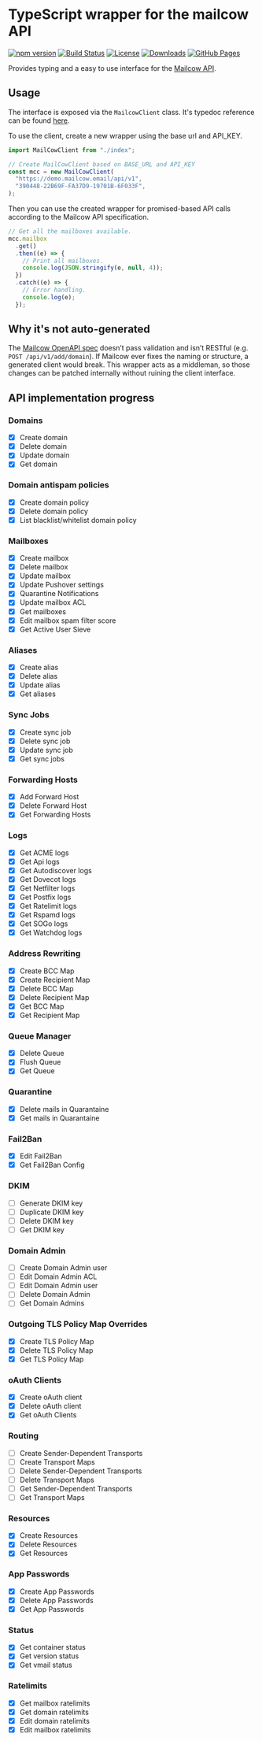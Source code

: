 
# TypeScript wrapper for the mailcow API
[![npm version](https://img.shields.io/npm/v/ts-mailcow-api)](https://www.npmjs.com/package/ts-mailcow-api)
[![Build Status](https://github.com/JustSamuel/ts-mailcow-api/actions/workflows/lint-and-build.yml/badge.svg)](https://github.com/JustSamuel/ts-mailcow-api/actions/workflows/lint-and-build.yml)
[![License](https://img.shields.io/npm/l/ts-mailcow-api)](https://github.com/JustSamuel/ts-mailcow-api/blob/main/LICENSE)
[![Downloads](https://img.shields.io/npm/dt/ts-mailcow-api)](https://www.npmjs.com/package/ts-mailcow-api)
[![GitHub Pages](https://img.shields.io/badge/view-GitHub%20Pages-blue?logo=github)](https://justsamuel.github.io/ts-mailcow-api/classes/MailcowClient.html)

Provides typing and a easy to use interface for the [Mailcow API](https://mailcow.docs.apiary.io/#).

## Usage

The interface is exposed via the `MailcowClient` class. It's typedoc reference can be found [here](https://justsamuel.github.io/ts-mailcow-api/classes/MailcowClient.html).

To use the client, create a new wrapper using the base url and API_KEY.

```ts
import MailCowClient from "./index";

// Create MailCowClient based on BASE_URL and API_KEY
const mcc = new MailCowClient(
  "https://demo.mailcow.email/api/v1",
  "390448-22B69F-FA37D9-19701B-6F033F",
);
```

Then you can use the created wrapper for promised-based API calls according to the Mailcow API specification.

```ts
// Get all the mailboxes available.
mcc.mailbox
  .get()
  .then((e) => {
    // Print all mailboxes.
    console.log(JSON.stringify(e, null, 4));
  })
  .catch((e) => {
    // Error handling.
    console.log(e);
  });
```

## Why it's not auto-generated

The [Mailcow OpenAPI spec](https://github.com/mailcow/mailcow-dockerized/blob/master/data/web/api/openapi.yaml) doesn’t pass validation and isn’t RESTful (e.g. `POST /api/v1/add/domain`).
If Mailcow ever fixes the naming or structure, a generated client would break.
This wrapper acts as a middleman, so those changes can be patched internally without ruining the client interface.


## API implementation progress

### Domains

- [x] Create domain
- [x] Delete domain
- [x] Update domain
- [x] Get domain

### Domain antispam policies

- [x] Create domain policy
- [x] Delete domain policy
- [x] List blacklist/whitelist domain policy

### Mailboxes

- [x] Create mailbox
- [x] Delete mailbox
- [x] Update mailbox
- [x] Update Pushover settings
- [x] Quarantine Notifications
- [x] Update mailbox ACL
- [x] Get mailboxes
- [x] Edit mailbox spam filter score
- [x] Get Active User Sieve

### Aliases

- [x] Create alias
- [x] Delete alias
- [x] Update alias
- [x] Get aliases

### Sync Jobs

- [x] Create sync job
- [x] Delete sync job
- [x] Update sync job
- [x] Get sync jobs

### Forwarding Hosts

- [x] Add Forward Host
- [x] Delete Forward Host
- [x] Get Forwarding Hosts

### Logs

- [x] Get ACME logs
- [x] Get Api logs
- [x] Get Autodiscover logs
- [x] Get Dovecot logs
- [x] Get Netfilter logs
- [x] Get Postfix logs
- [x] Get Ratelimit logs
- [x] Get Rspamd logs
- [x] Get SOGo logs
- [x] Get Watchdog logs

### Address Rewriting

- [x] Create BCC Map
- [x] Create Recipient Map
- [x] Delete BCC Map
- [x] Delete Recipient Map
- [x] Get BCC Map
- [x] Get Recipient Map

### Queue Manager

- [x] Delete Queue
- [x] Flush Queue
- [x] Get Queue

### Quarantine

- [x] Delete mails in Quarantaine
- [x] Get mails in Quarantaine

### Fail2Ban

- [x] Edit Fail2Ban
- [x] Get Fail2Ban Config

### DKIM

- [ ] Generate DKIM key
- [ ] Duplicate DKIM key
- [ ] Delete DKIM key
- [ ] Get DKIM key

### Domain Admin

- [ ] Create Domain Admin user
- [ ] Edit Domain Admin ACL
- [ ] Edit Domain Admin user
- [ ] Delete Domain Admin
- [ ] Get Domain Admins

### Outgoing TLS Policy Map Overrides

- [x] Create TLS Policy Map
- [x] Delete TLS Policy Map
- [x] Get TLS Policy Map

### oAuth Clients

- [x] Create oAuth client
- [x] Delete oAuth client
- [x] Get oAuth Clients

### Routing

- [ ] Create Sender-Dependent Transports
- [ ] Create Transport Maps
- [ ] Delete Sender-Dependent Transports
- [ ] Delete Transport Maps
- [ ] Get Sender-Dependent Transports
- [ ] Get Transport Maps

### Resources

- [x] Create Resources
- [x] Delete Resources
- [x] Get Resources

### App Passwords

- [x] Create App Passwords
- [x] Delete App Passwords
- [x] Get App Passwords

### Status

- [x] Get container status
- [x] Get version status
- [x] Get vmail status

### Ratelimits

- [x] Get mailbox ratelimits
- [x] Get domain ratelimits
- [x] Edit domain ratelimits
- [x] Edit mailbox ratelimits
